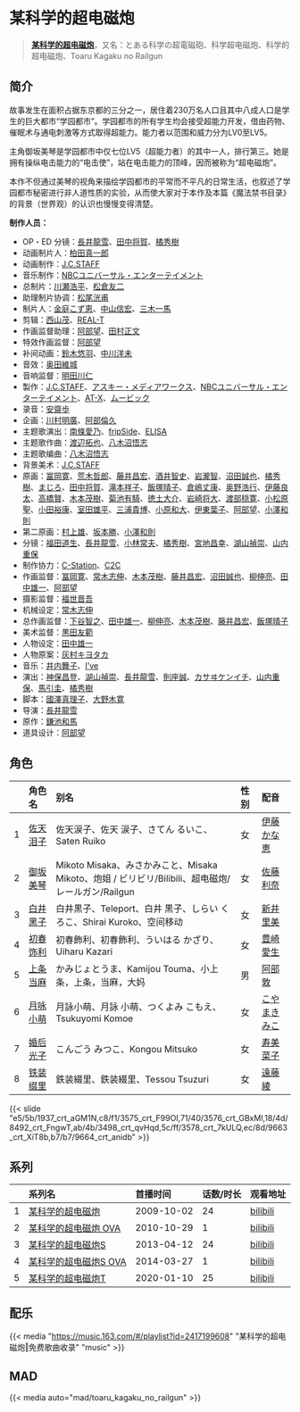 # 某科学的超电磁炮


> <u>**[某科学的超电磁炮](https://bgm.tv/subject/2585)**</u>，又名：とある科学の超電磁砲、科学超电磁炮、科学的超电磁炮、Toaru Kagaku no Railgun

## 简介

故事发生在面积占据东京都的三分之一，居住着230万名人口且其中八成人口是学生的巨大都市“学园都市”。学园都市的所有学生均会接受超能力开发，借由药物、催眠术与通电刺激等方式取得超能力。能力者以范围和威力分为LV0至LV5。

主角御坂美琴是学园都市中仅七位LV5（超能力者）的其中一人，排行第三。她是拥有操纵电击能力的“电击使”，站在电击能力的顶峰，因而被称为“超电磁炮”。

本作不但通过美琴的视角来描绘学园都市的平常而不平凡的日常生活，也叙述了学园都市秘密进行非人道性质的实验，从而使大家对于本作及本篇《魔法禁书目录》的背景（世界观）的认识也慢慢变得清楚。

**制作人员：**
- OP・ED 分镜：[長井龍雪](https://bgm.tv/person/3179)、[田中将賀](https://bgm.tv/person/3269)、[橘秀樹](https://bgm.tv/person/746)
- 动画制片人：[柏田真一郎](https://bgm.tv/person/12413)
- 动画制作：[J.C.STAFF](https://bgm.tv/person/390)
- 音乐制作：[NBCユニバーサル・エンターテイメント](https://bgm.tv/person/3750)
- 总制片：[川瀬浩平](https://bgm.tv/person/6755)、[松倉友二](https://bgm.tv/person/2654)
- 助理制片协调：[松尾洸甫](https://bgm.tv/person/34227)
- 制片人：[金庭こず恵](https://bgm.tv/person/37800)、[中山信宏](https://bgm.tv/person/5777)、[三木一馬](https://bgm.tv/person/5778)
- 剪辑：[西山茂](https://bgm.tv/person/6004)、[REAL-T](https://bgm.tv/person/46772)
- 作画监督助理：[阿部望](https://bgm.tv/person/11560)、[田村正文](https://bgm.tv/person/12608)
- 特效作画监督：[阿部望](https://bgm.tv/person/11560)
- 补间动画：[鈴木悠羽](https://bgm.tv/person/37107)、[中川洋未](https://bgm.tv/person/22533)
- 音效：[奥田維城](https://bgm.tv/person/28239)
- 音响监督：[明田川仁](https://bgm.tv/person/477)
- 製作：[J.C.STAFF](https://bgm.tv/person/390)、[アスキー・メディアワークス](https://bgm.tv/person/6140)、[NBCユニバーサル・エンターテイメント](https://bgm.tv/person/3750)、[AT-X](https://bgm.tv/person/230)、[ムービック](https://bgm.tv/person/310)
- 录音：[安齋歩](https://bgm.tv/person/29999)
- 企画：[川村明廣](https://bgm.tv/person/238)、[阿部倫久](https://bgm.tv/person/1355)
- 主题歌演出：[南條愛乃](https://bgm.tv/person/4792)、[fripSide](https://bgm.tv/person/6733)、[ELISA](https://bgm.tv/person/6353)
- 主题歌作曲：[渡辺拓也](https://bgm.tv/person/11062)、[八木沼悟志](https://bgm.tv/person/7821)
- 主题歌编曲：[八木沼悟志](https://bgm.tv/person/7821)
- 背景美术：[J.C.STAFF](https://bgm.tv/person/390)
- 原画：[冨岡寛](https://bgm.tv/person/12227)、[荒木哲郎](https://bgm.tv/person/3212)、[藤井昌宏](https://bgm.tv/person/2595)、[酒井智史](https://bgm.tv/person/21200)、[岩瀧智](https://bgm.tv/person/3216)、[沼田誠也](https://bgm.tv/person/3447)、[橘秀樹](https://bgm.tv/person/746)、[まじろ](https://bgm.tv/person/12523)、[田中将賀](https://bgm.tv/person/3269)、[滝本祥子](https://bgm.tv/person/8862)、[飯塚晴子](https://bgm.tv/person/3313)、[倉嶋丈康](https://bgm.tv/person/1278)、[奥野浩行](https://bgm.tv/person/11324)、[伊藤良太](https://bgm.tv/person/12792)、[高橋賢](https://bgm.tv/person/12196)、[木本茂樹](https://bgm.tv/person/12213)、[菊池有騎](https://bgm.tv/person/34617)、[徳土大介](https://bgm.tv/person/13365)、[岩崎将大](https://bgm.tv/person/17845)、[渡部穏寛](https://bgm.tv/person/23345)、[小松原聖](https://bgm.tv/person/14438)、[小田裕康](https://bgm.tv/person/12433)、[室田雄平](https://bgm.tv/person/11574)、[三浦貴博](https://bgm.tv/person/12920)、[小原和大](https://bgm.tv/person/31792)、[伊東葉子](https://bgm.tv/person/14115)、[阿部望](https://bgm.tv/person/11560)、[小澤和則](https://bgm.tv/person/21362)
- 第二原画：[村上雄](https://bgm.tv/person/33081)、[坂本勝](https://bgm.tv/person/26341)、[小澤和則](https://bgm.tv/person/21362)
- 分镜：[福田道生](https://bgm.tv/person/2610)、[長井龍雪](https://bgm.tv/person/3179)、[小林常夫](https://bgm.tv/person/118)、[橘秀樹](https://bgm.tv/person/746)、[宮地昌幸](https://bgm.tv/person/3577)、[湖山禎崇](https://bgm.tv/person/1131)、[山内重保](https://bgm.tv/person/801)
- 制作协力：[C-Station](https://bgm.tv/person/15461)、[C2C](https://bgm.tv/person/12875)
- 作画监督：[冨岡寛](https://bgm.tv/person/12227)、[常木志伸](https://bgm.tv/person/10365)、[木本茂樹](https://bgm.tv/person/12213)、[藤井昌宏](https://bgm.tv/person/2595)、[沼田誠也](https://bgm.tv/person/3447)、[柳伸亮](https://bgm.tv/person/12298)、[田中雄一](https://bgm.tv/person/3611)、[阿部望](https://bgm.tv/person/11560)
- 摄影监督：[福世晋吾](https://bgm.tv/person/1141)
- 机械设定：[常木志伸](https://bgm.tv/person/10365)
- 总作画监督：[下谷智之](https://bgm.tv/person/3485)、[田中雄一](https://bgm.tv/person/3611)、[柳伸亮](https://bgm.tv/person/12298)、[木本茂樹](https://bgm.tv/person/12213)、[藤井昌宏](https://bgm.tv/person/2595)、[飯塚晴子](https://bgm.tv/person/3313)
- 美术监督：[黒田友範](https://bgm.tv/person/8992)
- 人物设定：[田中雄一](https://bgm.tv/person/3611)
- 人物原案：[灰村キヨタカ](https://bgm.tv/person/3776)
- 音乐：[井内舞子](https://bgm.tv/person/3610)、[I've](https://bgm.tv/person/5775)
- 演出：[神保昌登](https://bgm.tv/person/11738)、[湖山禎崇](https://bgm.tv/person/1131)、[長井龍雪](https://bgm.tv/person/3179)、[則座誠](https://bgm.tv/person/3121)、[カサヰケンイチ](https://bgm.tv/person/1504)、[山内重保](https://bgm.tv/person/801)、[馬引圭](https://bgm.tv/person/26744)、[橘秀樹](https://bgm.tv/person/746)
- 脚本：[國澤真理子](https://bgm.tv/person/3715)、[大野木寛](https://bgm.tv/person/381)
- 导演：[長井龍雪](https://bgm.tv/person/3179)
- 原作：[鎌池和馬](https://bgm.tv/person/3608)
- 道具设计：[阿部望](https://bgm.tv/person/11560)

## 角色

|     |   角色名   |   别名  | 性别 |  配音  |
|:--- |:------  |:----      |:---  |:--   |
| 1 | [佐天泪子](https://bgm.tv/character/1937) | 佐天涙子、佐天 涙子、さてん るいこ、Saten Ruiko | 女 | [伊藤かな恵](https://bgm.tv/person/4949) |
| 2 | [御坂美琴](https://bgm.tv/character/3575) | Mikoto Misaka、みさかみこと、Misaka Mikoto、炮姐 / ビリビリ/Bilibili、超电磁炮/レールガン/Railgun | 女 | [佐藤利奈](https://bgm.tv/person/4670) |
| 3 | [白井黑子](https://bgm.tv/character/3576) | 白井黒子、Teleport、白井 黒子、しらい くろこ、Shirai Kuroko、空间移动 | 女 | [新井里美](https://bgm.tv/person/4625) |
| 4 | [初春饰利](https://bgm.tv/character/8492) | 初春飾利、初春飾利、ういはる かざり、Uiharu Kazari | 女 | [豊崎愛生](https://bgm.tv/person/5001) |
| 5 | [上条当麻](https://bgm.tv/character/3498) | かみじょとうま、Kamijou Touma、小上条，上条，当麻，大妈 | 男 | [阿部敦](https://bgm.tv/person/5015) |
| 6 | [月咏小萌](https://bgm.tv/character/3578) | 月詠小萌、月詠 小萌、つくよみ こもえ、Tsukuyomi Komoe | 女 | [こやまきみこ](https://bgm.tv/person/4326) |
| 7 | [婚后光子](https://bgm.tv/character/9663) | こんごう みつこ、Kongou Mitsuko | 女 | [寿美菜子](https://bgm.tv/person/5118) |
| 8 | [铁装缀里](https://bgm.tv/character/9664) | 鉄装綴里、鉄装綴里、Tessou Tsuzuri | 女 | [遠藤綾](https://bgm.tv/person/4893) |

{{< slide "e5/5b/1937_crt_aGM1N,c8/f1/3575_crt_F99OI,71/40/3576_crt_GBxMl,18/4d/8492_crt_FngwT,ab/4b/3498_crt_qvHqd,5c/ff/3578_crt_7kULQ,ec/8d/9663_crt_XiT8b,b7/b7/9664_crt_anidb" >}}

## 系列

|     | 系列名           | 首播时间       | 话数/时长 | 观看地址                                                       |
|:----|:--------------|:-----------|:------|:-----------------------------------------------------------|
| 1   |[某科学的超电磁炮](https://bgm.tv/subject/2585)| 2009-10-02 | 24    | [bilibili](https://www.bilibili.com/bangumi/play/ep84340)  |
| 2   |[某科学的超电磁炮 OVA](https://bgm.tv/subject/98371)| 2010-10-29 | 1     | [bilibili](https://www.bilibili.com/video/BV135411H7Us)    |
| 3   |[某科学的超电磁炮S](https://bgm.tv/subject/51928)| 2013-04-12 | 24    | [bilibili](https://www.bilibili.com/bangumi/play/ep71958)  |
| 4   |[某科学的超电磁炮S OVA](https://bgm.tv/subject/97197)| 2014-03-27 | 1     | [bilibili](https://www.bilibili.com/video/BV1Gx411z7QZ)    |
| 5   |[某科学的超电磁炮T](https://bgm.tv/subject/262940)| 2020-01-10 | 25    | [bilibili](https://www.bilibili.com/bangumi/play/ep307247) |

## 配乐

{{< media "https://music.163.com/#/playlist?id=2417199608"
"某科学的超电磁炮‖免费歌曲收录"
"music" >}}
## MAD

{{< media  auto="mad/toaru_kagaku_no_railgun"  >}}
